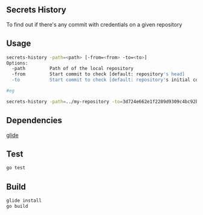 Secrets History
-

To find out if there's any commit with credentials on a given repository

## Usage
```sh
secrets-history -path=<path> [-from=<from> -to=<to>]
Options:
  -path         Path of of the local repository
  -from         Start commit to check [default: repository's head]
  -to           Start commit to check [default: repository's initial commit]

#eg 

secrets-history -path=../my-repository -to=3d724e662e1f2289d9309c4bc92b2566529337c9
```

## Dependencies
[glide](https://github.com/Masterminds/glide)

## Test
```sh
go test
```

## Build
```sh
glide install
go build
```
